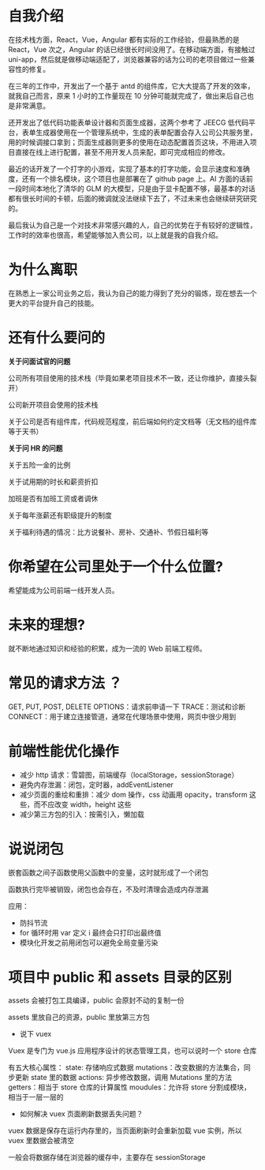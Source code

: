 # 自我介绍

在技术栈方面，React，Vue，Angular 都有实际的工作经验，但最熟悉的是 React，Vue 次之，Angular 的话已经很长时间没用了。在移动端方面，有接触过 uni-app，然后就是做移动端适配了，浏览器兼容的话为公司的老项目做过一些兼容性的修复。

在三年的工作中，开发出了一个基于 antd 的组件库，它大大提高了开发的效率，就我自己而言，原来 1 小时的工作量现在 10 分钟可能就完成了，做出来后自己也是非常满意。

还开发出了低代码功能表单设计器和页面生成器，这两个参考了 JEECG 低代码平台，表单生成器使用在一个管理系统中，生成的表单配置会存入公司公共服务里，用的时候调接口拿到；页面生成器则更多的使用在动态配置首页这块，不用进入项目直接在线上进行配置，甚至不用开发人员来配，即可完成相应的修改。

最近的话开发了一个打字的小游戏，实现了基本的打字功能，会显示速度和准确度，还有一个排名模块，这个项目也是部署在了 github page 上。AI 方面的话前一段时间本地化了清华的 GLM 的大模型，只是由于显卡配置不够，最基本的对话都有很长时间的卡顿，后面的微调就没法继续下去了，不过未来也会继续研究研究的。

最后我认为自己是一个对技术非常感兴趣的人，自己的优势在于有较好的逻辑性，工作时的效率也很高，希望能够加入贵公司，以上就是我的自我介绍。

# 为什么离职

在熟悉上一家公司业务之后，我认为自己的能力得到了充分的锻炼，现在想去一个更大的平台提升自己的技能。

# 还有什么要问的

**关于问面试官的问题**

公司所有项目使用的技术栈（毕竟如果老项目技术不一致，还让你维护，直接头裂开）

公司新开项目会使用的技术栈

关于公司是否有组件库，代码规范程度，前后端如何约定文档等（无文档的组件库等于天书）

**关于问 HR 的问题**

关于五险一金的比例

关于试用期的时长和薪资折扣

加班是否有加班工资或者调休

关于每年涨薪还有职级提升的制度

关于福利待遇的情况：比方说餐补、房补、交通补、节假日福利等

# 你希望在公司里处于一个什么位置?

希望能成为公司前端一线开发人员。

# 未来的理想?

就不断地通过知识和经验的积累，成为一流的 Web 前端工程师。

# 常见的请求方法 ？

GET, PUT, POST, DELETE
OPTIONS：请求前申请一下
TRACE：测试和诊断
CONNECT：用于建立连接管道，通常在代理场景中使用，网页中很少用到

# 前端性能优化操作

- 减少 http 请求：雪碧图，前端缓存（localStorage，sessionStorage）
- 避免内存泄漏：闭包，定时器，addEventListener
- 减少页面的重绘和重排：减少 dom 操作，css 动画用 opacity，transform 这些，而不应改变 width，height 这些
- 减少第三方包的引入：按需引入，懒加载

# 说说闭包

嵌套函数之间子函数使用父函数中的变量，这时就形成了一个闭包

函数执行完毕被销毁，闭包也会存在，不及时清理会造成内存泄漏

应用：

- 防抖节流
- for 循环时用 var 定义 i 最终会只打印出最终值
- 模块化开发之前用闭包可以避免全局变量污染

# 项目中 public 和 assets 目录的区别

assets 会被打包工具编译，public 会原封不动的复制一份

assets 里放自己的资源，public 里放第三方包

- 说下 vuex

Vuex 是专门为 vue.js 应用程序设计的状态管理工具，也可以说时一个 store 仓库

有五大核心属性：
state: 存储响应式数据
mutations：改变数据的方法集合，同步更新 state 里的数据
actions: 异步修改数据，调用 Mutations 里的方法
getters：相当于 store 仓库的计算属性
moudules：允许将 store 分割成模块，相当于一层一层的

- 如何解决 vuex 页面刷新数据丢失问题？

vuex 数据是保存在运行内存里的，当页面刷新时会重新加载 vue 实例，所以 vuex 里数据会被清空

一般会将数据存储在浏览器的缓存中，主要存在 sessionStorage
